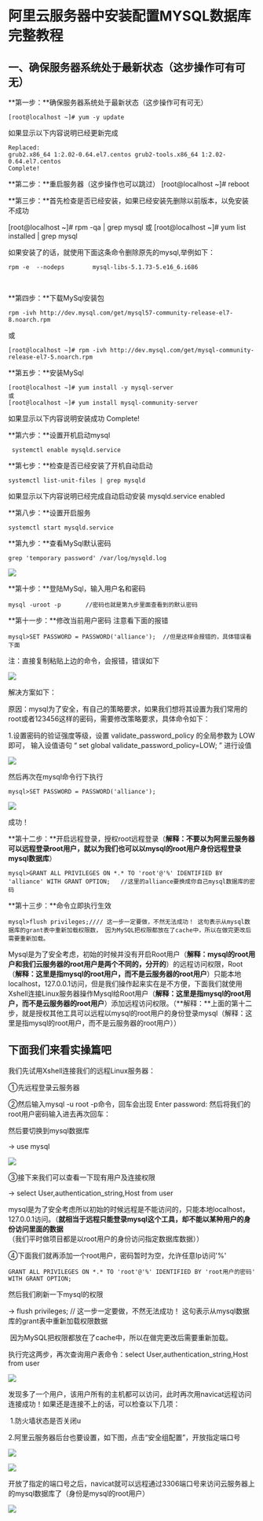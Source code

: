 # 阿里云服务器中安装配置MYSQL数据库完整教程

##  一、确保服务器系统处于最新状态（这步操作可有可无）



 **第一步：**确保服务器系统处于最新状态（这步操作可有可无）

```
[root@localhost ~]# yum -y update
```

如果显示以下内容说明已经更新完成

```
Replaced:
grub2.x86_64 1:2.02-0.64.el7.centos grub2-tools.x86_64 1:2.02-0.64.el7.centos
Complete!
```

 **第二步：**重启服务器（这步操作也可以跳过）
[root@localhost ~]# reboot

**第三步：**首先检查是否已经安装，如果已经安装先删除以前版本，以免安装不成功

[root@localhost ~]# rpm -qa | grep mysql
或
[root@localhost ~]# yum list installed | grep mysql

如果安装了的话，就使用下面这条命令删除原先的mysql,举例如下：

```
rpm -e  --nodeps        mysql-libs-5.1.73-5.e16_6.i686  
```

​          

**第四步：**下载MySql安装包

```
rpm -ivh http://dev.mysql.com/get/mysql57-community-release-el7-8.noarch.rpm
```

或

```
[root@localhost ~]# rpm -ivh http://dev.mysql.com/get/mysql-community-release-el7-5.noarch.rpm
```

**第五步：**安装MySql

```
[root@localhost ~]# yum install -y mysql-server
或
[root@localhost ~]# yum install mysql-community-server
```

如果显示以下内容说明安装成功
Complete!

**第六步：**设置开机启动mysql

```
 systemctl enable mysqld.service
```

**第七步：**检查是否已经安装了开机自动启动

```
systemctl list-unit-files | grep mysqld
```

如果显示以下内容说明已经完成自动启动安装
mysqld.service enabled

**第八步：**设置开启服务

```
systemctl start mysqld.service
```

**第九步：**查看MySql默认密码

```
grep 'temporary password' /var/log/mysqld.log   
```

![](https://javaalliance.oss-cn-shenzhen.aliyuncs.com/img/20190519133729.png)

**第十步：**登陆MySql，输入用户名和密码

```
mysql -uroot -p       //密码也就是第九步里面查看到的默认密码
```

**第十一步：**修改当前用户密码    注意看下面的报错

```
mysql>SET PASSWORD = PASSWORD('alliance');  //但是这样会报错的，具体错误看下面
```

注：直接复制粘贴上边的命令，会报错，错误如下

![](https://javaalliance.oss-cn-shenzhen.aliyuncs.com/img/20190519135025.png)

解决方案如下：

原因：mysql为了安全，有自己的策略要求，如果我们想将其设置为我们常用的root或者123456这样的密码，需要修改策略要求，具体命令如下：

1.设置密码的验证强度等级，设置 validate_password_policy 的全局参数为 LOW 即可，
输入设值语句 “ set global validate_password_policy=LOW; ” 进行设值

![](https://javaalliance.oss-cn-shenzhen.aliyuncs.com/img/20190519140604.png)

然后再次在mysql命令行下执行

```
mysql>SET PASSWORD = PASSWORD('alliance'); 
```

![](https://javaalliance.oss-cn-shenzhen.aliyuncs.com/img/20190519142214.png)

成功！



**第十二步：**开启远程登录，授权root远程登录（**解释：不要以为阿里云服务器可以远程登录root用户，就以为我们也可以以mysql的root用户身份远程登录mysql数据库**）

```
mysql>GRANT ALL PRIVILEGES ON *.* TO 'root'@'%' IDENTIFIED BY 'alliance' WITH GRANT OPTION;   //这里的alliance要换成你自己mysql数据库的密码
```

**第十三步：**命令立即执行生效

```
mysql>flush privileges;//// 这一步一定要做，不然无法成功！ 这句表示从mysql数据库的grant表中重新加载权限数， 因为MySQL把权限都放在了cache中，所以在做完更改后需要重新加载。
```

Mysql是为了安全考虑，初始的时候并没有开启Root用户（**解释：mysql的root用户和我们云服务器的root用户是两个不同的，分开的**）的远程访问权限，Root（**解释：这里是指mysql的root用户，而不是云服务器的root用户**）只能本地localhost，127.0.0.1访问，但是我们操作起来实在是不方便，下面我们就使用Xshell连接Linux服务器操作Mysql给Root用户（**解释：这里是指mysql的root用户，而不是云服务器的root用户**）添加远程访问权限。（**解释：**上面的第十二步，就是授权其他工具可以远程以mysql的root用户的身份登录mysql（解释：这里是指mysql的root用户，而不是云服务器的root用户））



## 下面我们来看实操篇吧

我们先试用Xshell连接我们的远程Linux服务器：

  ①先远程登录云服务器

 ②然后输入mysql -u root -p命令，回车会出现 Enter password: 然后将我们的root用户密码输入进去再次回车：

然后要切换到mysql数据库

-> use mysql

![](https://javaalliance.oss-cn-shenzhen.aliyuncs.com/img/20190519150457.png)

③接下来我们可以查看一下现有用户及连接权限

   -> select  User,authentication_string,Host from user

mysql是为了安全考虑所以初始的时候远程是不能访问的，只能本地localhost，127.0.0.1访问。（**就相当于远程只能登录mysql这个工具，却不能以某种用户的身份访问里面的数据**（我们平时做项目都是以root用户的身份访问指定数据库数据））



④下面我们就再添加一个root用户，密码暂时为空，允许任意Ip访问'%'   

```
GRANT ALL PRIVILEGES ON *.* TO 'root'@'%' IDENTIFIED BY 'root用户的密码' WITH GRANT OPTION;
```

 然后我们刷新一下mysql的权限

-> flush privileges;   // 这一步一定要做，不然无法成功！ 这句表示从mysql数据库的grant表中重新加载权限数据

​                           因为MySQL把权限都放在了cache中，所以在做完更改后需要重新加载。

执行完这两步，再次查询用户表命令：select  User,authentication_string,Host from user

![](https://javaalliance.oss-cn-shenzhen.aliyuncs.com/img/20190519154500.png)

 发现多了一个用户，该用户所有的主机都可以访问，此时再次用navicat远程访问连接成功！如果还是连接不上的话，可以检查以下几项：

​    1.防火墙状态是否关闭u

​    2.阿里云服务器后台也要设置，如下图，点击“安全组配置”，开放指定端口号

   ![](https://javaalliance.oss-cn-shenzhen.aliyuncs.com/img/20190519154815.png)

![](https://javaalliance.oss-cn-shenzhen.aliyuncs.com/img/20190519155050.png)

开放了指定的端口号之后，navicat就可以远程通过3306端口号来访问云服务器上的mysql数据库了（身份是mysql的root用户）

![](https://javaalliance.oss-cn-shenzhen.aliyuncs.com/img/20190519155132.png)